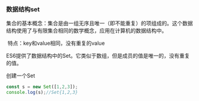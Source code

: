 ### 数据结构set



集合的基本概念：集合是由一组无序且唯一（即不能重复）的项组成的。这个数据结构使用了与有限集合相同的数学概念，应用在计算机的数据结构中。

​	特点：key和value相同，没有重复的value



ES6提供了数据结构中的Set。它类似于数组，但是成员的值是唯一的，没有重复的值。



创建一个Set

```javascript
const s = new Set([1,2,3]);
console.log(s);//Set{1,2,3}
```

